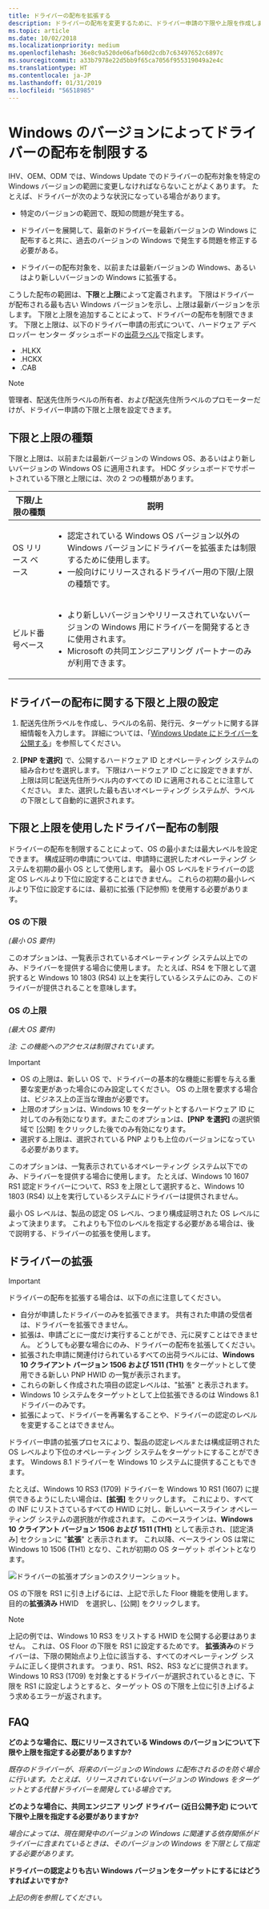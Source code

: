 ```yaml
---
title: ドライバーの配布を拡張する
description: ドライバーの配布を変更するために、ドライバー申請の下限や上限を作成します。
ms.topic: article
ms.date: 10/02/2018
ms.localizationpriority: medium
ms.openlocfilehash: 36e8c9a520de06afb60d2cdb7c63497652c6897c
ms.sourcegitcommit: a33b7978e22d5bb9f65ca7056f955319049a2e4c
ms.translationtype: HT
ms.contentlocale: ja-JP
ms.lasthandoff: 01/31/2019
ms.locfileid: "56518985"
---
```

# <a name="limiting-driver-distribution-by-windows-versions"></a>Windows のバージョンによってドライバーの配布を制限する

IHV、OEM、ODM では、Windows Update でのドライバーの配布対象を特定の Windows バージョンの範囲に変更しなければならないことがよくあります。 たとえば、ドライバーが次のような状況になっている場合があります。

* 特定のバージョンの範囲で、既知の問題が発生する。

* ドライバーを展開して、最新のドライバーを最新バージョンの Windows に配布すると共に、過去のバージョンの Windows で発生する問題を修正する必要がある。

* ドライバーの配布対象を、以前または最新バージョンの Windows、あるいはより新しいバージョンの Windows に拡張する。

こうした配布の範囲は、**下限**と**上限**によって定義されます。 下限はドライバーが配布される最も古い Windows バージョンを示し、上限は最新バージョンを示します。 下限と上限を追加することによって、ドライバーの配布を制限できます。 下限と上限は、以下のドライバー申請の形式について、ハードウェア デベロッパー センター ダッシュボードの[出荷ラベル](https://docs.microsoft.com/windows-hardware/drivers/dashboard/manage-driver-distribution-by-submission)で指定します。

* .HLKX
* .HCKX
* .CAB

> [!NOTE]
> 管理者、配送先住所ラベルの所有者、および配送先住所ラベルのプロモーターだけが、ドライバー申請の下限と上限を設定できます。

## <a name="floor-and-ceiling-types"></a>下限と上限の種類

下限と上限は、以前または最新バージョンの Windows OS、あるいはより新しいバージョンの Windows OS に適用されます。
HDC ダッシュボードでサポートされている下限と上限には、次の 2 つの種類があります。

| 下限/上限の種類 | 説明 |
| -- | -- |
| OS リリース ベース | <ul><li>認定されている Windows OS バージョン以外の Windows バージョンにドライバーを拡張または制限するために使用します。</li><li>一般向けにリリースされるドライバー用の下限/上限の種類です。</li></ul> |
| ビルド番号ベース | <ul><li>より新しいバージョンやリリースされていないバージョンの Windows 用にドライバーを開発するときに使用されます。 </li><li>Microsoft の共同エンジニアリング パートナーのみが利用できます。</li></ul> |

## <a name="setting-floors-and-ceilings-for-your-driver-distribution"></a>ドライバーの配布に関する下限と上限の設定

1. 配送先住所ラベルを作成し、ラベルの名前、発行元、ターゲットに関する詳細情報を入力します。 詳細については、「[Windows Update にドライバーを公開する](https://docs.microsoft.com/windows-hardware/drivers/dashboard/publish-a-driver-to-windows-update)」を参照してください。

2. **[PNP を選択]** で、公開するハードウェア ID とオペレーティング システムの組み合わせを選択します。 下限はハードウェア ID ごとに設定できますが、上限は同じ配送先住所ラベル内のすべての ID に適用されることに注意してください。 また、選択した最も古いオペレーティング システムが、ラベルの下限として自動的に選択されます。 

## <a name="restricting-driver-distribution-using-floors-and-ceilings"></a>下限と上限を使用したドライバー配布の制限

ドライバーの配布を制限することによって、OS の最小または最大レベルを設定できます。 構成証明の申請については、申請時に選択したオペレーティング システムを初期の最小 OS として使用します。 最小 OS レベルをドライバーの認定 OS レベルより下位に設定することはできません。 これらの初期の最小レベルより下位に設定するには、最初に拡張 (下記参照) を使用する必要があります。

### <a name="os-flooring"></a>OS の下限
*(最小 OS 要件)*

このオプションは、一覧表示されているオペレーティング システム以上でのみ、ドライバーを提供する場合に使用します。 たとえば、RS4 を下限として選択すると Windows 10 1803 (RS4) 以上を実行しているシステムにのみ、このドライバーが提供されることを意味します。

### <a name="os-ceiling"></a>OS の上限  
*(最大 OS 要件)*

*注: この機能へのアクセスは制限されています。*

> [!IMPORTANT]
> * OS の上限は、新しい OS で、ドライバーの基本的な機能に影響を与える重要な変更があった場合にのみ設定してください。 OS の上限を要求する場合は、ビジネス上の正当な理由が必要です。
> * 上限のオプションは、Windows 10 をターゲットとするハードウェア ID に対してのみ有効になります。またこのオプションは、**[PNP を選択]** の選択領域で [公開] をクリックした後でのみ有効になります。
> * 選択する上限は、選択されている PNP よりも上位のバージョンになっている必要があります。

このオプションは、一覧表示されているオペレーティング システム以下でのみ、ドライバーを提供する場合に使用します。 たとえば、Windows 10 1607 RS1 認定ドライバーについて、RS3 を上限として選択すると、Windows 10 1803 (RS4) 以上を実行しているシステムにドライバーは提供されません。

最小 OS レベルは、製品の認定 OS レベル、つまり構成証明された OS レベルによって決まります。  これよりも下位のレベルを指定する必要がある場合は、後で説明する、ドライバーの拡張を使用します。


## <a name="driver-expansion"></a>ドライバーの拡張

> [!IMPORTANT]
> ドライバーの配布を拡張する場合は、以下の点に注意してください。
> * 自分が申請したドライバーのみを拡張できます。 共有された申請の受信者は、ドライバーを拡張できません。
> * 拡張は、申請ごとに一度だけ実行することができ、元に戻すことはできません。 どうしても必要な場合にのみ、ドライバーの配布を拡張してください。
> * 拡張された申請に関連付けられているすべての出荷ラベルには、**Windows 10 クライアント バージョン 1506 および 1511 (TH1)** をターゲットとして使用できる新しい PNP HWID の一覧が表示されます。 
> * これらの新しく作成された項目の認定レベルは、"拡張" と表示されます。
> * Windows 10 システムをターゲットとして上位拡張できるのは Windows 8.1 ドライバーのみです。  
> * 拡張によって、ドライバーを再署名することや、ドライバーの認定のレベルを変更することはできません。

ドライバー申請の拡張プロセスにより、製品の認定レベルまたは構成証明された OS レベルより下位のオペレーティング システムをターゲットにすることができます。 Windows 8.1 ドライバーを Windows 10 システムに提供することもできます。 

たとえば、Windows 10 RS3 (1709) ドライバーを Windows 10 RS1 (1607) に提供できるようにしたい場合は、**[拡張]** をクリックします。 これにより、すべての INF にリストさているすべての HWID に対し、新しいベースライン オペレーティング システムの選択肢が作成されます。  このベースラインは、**Windows 10 クライアント バージョン 1506 および 1511 (TH1)** として表示され、[認定済み] セクションに "**拡張**" と表示されます。  これ以降、ベースライン OS は常に Windows 10 1506 (TH1) となり、これが初期の OS ターゲット ポイントとなります。

![ドライバーの拡張オプションのスクリーンショット。](images/new-pnp-nodes.png)

OS の下限を RS1 に引き上げるには、上記で示した Floor 機能を使用します。  目的の**拡張済み** HWID　を選択し、[公開] をクリックします。  

> [!NOTE]
> 上記の例では、Windows 10 RS3 をリストする HWID を公開する必要はありません。  これは、OS Floor の下限を RS1 に設定するためです。  **拡張済み**のドライバーは、下限の開始点より上位に該当する、すべてのオペレーティング システムに正しく提供されます。  つまり、RS1、RS2、RS3 などに提供されます。Windows 10 RS3 (1709) を対象とするドライバーが選択されているときに、下限を RS1 に設定しようとすると、ターゲット OS の下限を上位に引き上げるよう求めるエラーが返されます。 

## <a name="faq"></a>FAQ

**どのような場合に、既にリリースされている Windows のバージョンについて下限や上限を指定する必要がありますか?**

*既存のドライバーが、将来のバージョンの Windows に配布されるのを防ぐ場合に行います。たとえば、リリースされていないバージョンの Windows をターゲットとする代替ドライバーを開発している場合です。*

**どのような場合に、共同エンジニア リング ドライバー (近日公開予定) について下限や上限を指定する必要がありますか?**

*場合によっては、現在開発中のバージョンの Windows に関連する依存関係がドライバーに含まれているときは、そのバージョンの Windows を下限として指定する必要があります。*

**ドライバーの認定よりも古い Windows バージョンをターゲットにするにはどうすればよいですか?**

*上記の例を参照してください。*
